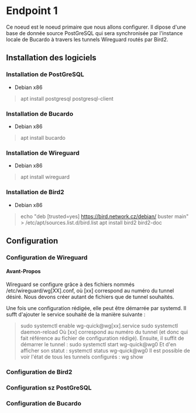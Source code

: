 # Endpoint 1

Ce noeud est le noeud primaire que nous allons configurer.
Il dipose d'une base de donnée source PostGreSQL qui sera synchronisée par l'instance locale de Bucardo à travers les tunnels Wireguard routés par Bird2.

## Installation des logiciels

### Installation de PostGreSQL

- Debian x86

>apt install postgresql postgresql-client

### Installation de Bucardo

- Debian x86

>apt install bucardo

### Installation de Wireguard

- Debian x86

>apt install wireguard

### Installation de Bird2

- Debian x86
> echo "deb [trusted=yes] https://bird.network.cz/debian/ buster main" > /etc/apt/sources.list.d/bird.list
> apt install bird2 bird2-doc

## Configuration

### Configuration de Wireguard

#### Avant-Propos

Wireguard se configure grâce à des fichiers nommés /etc/wireguard/wg[XX].conf, où [xx] correspond au numéro du tunnel désiré. Nous devons créer autant de fichiers que de tunnel souhaités.

Une fois une configuration rédigée, elle peut être démarrée par systemd. Il sufft d'ajouter le service souhaité de la manière suivante :
> sudo systemctl enable wg-quick@wg[xx].service
> sudo systemctl daemon-reload
Où [xx] correspond au numéro du tunnel (et donc qui fait référence au fichier de configuration rédigé).
Ensuite, il suffit de démarrer le tunnel :
> sudo systemctl start wg-quick@wg0
Et d'en afficher son statut :
> systemctl status wg-quick@wg0
Il est possible de voir l'état de tous les tunnels configurés :
> wg show

### Configuration de Bird2

### Configuration sz PostGreSQL

### Configuration de Bucardo
